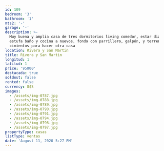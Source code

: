 ```yaml
---
id: 109
bedroom: '3'
bathroom: '1'
mts2: '-'
garage: '-'
description: >-
  Muy buena y amplia casa de tres dormitorios living comedor, estar diario con
  estufa baño y cocina a nuevos, fondo con parrillero, galpón, y terreno con
  cimientos para hacer otra casa
location: Rivera y San Martin
title: Rivera y San Martin
longitud: 1
latitud: 1
price: '95000'
destacada: true
soldout: false
rented: false
currency: U$S
images:
  - /assets/img-0787.jpg
  - /assets/img-0788.jpg
  - /assets/img-0789.jpg
  - /assets/img-0790.jpg
  - /assets/img-0791.jpg
  - /assets/img-0794.jpg
  - /assets/img-0796.jpg
  - /assets/img-0797.jpg
propertyType: casas
listType: ventas
date: 'August 11, 2020 5:27 PM'
---
```


